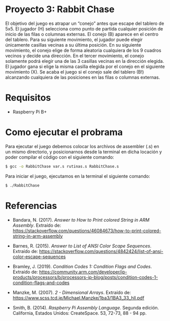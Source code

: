 # Proyecto 3: Rabbit Chase

El objetivo del juego es atrapar un “conejo” antes que escape del tablero de 5x5.  El jugador (H) selecciona como punto de partida cualquier posición de inicio de las 
filas o columnas externas. El conejo (B) aparece en el centro del tablero.  Para su siguiente movimiento, el jugador puede elegir únicamente casillas vecinas a su última 
posición.  En su siguiente movimiento, el conejo elige de forma aleatoria cualquiera de los 9 cuadros vecinos y decide una dirección. En el tercer movimiento, el conejo 
solamente podrá elegir una de las 3 casillas vecinas en la dirección elegida.  El jugador gana si elige la misma casilla elegida por el conejo en el siguiente movimiento 
(X). Se acaba el juego si el conejo sale del tablero (B!) alcanzando cualquiera de las posiciones en las filas o columnas externas.  

# Requisitos

* Raspberry Pi B+

# Como ejecutar el probrama

Para ejecutar el juego debemos colocar los archivos de assembler (.s) en un mismo directorio, y posicionarnos desde la terminal en dicha locación y poder compilar el código
con el siguiente comando:

```bash
$ gcc -o RabbitChase var.s rutinas.s RabbitChase.s  
```

Para iniciar el juego, ejecutamos en la terminal el siguiente comando:

```bash
$ ./RabbitChase
```



# Referencias

* Bandara, N. (2017). _Answer to How to Print colored String in ARM Assembly_. Extraído de: https://stackoverflow.com/questions/46084673/how-to-print-colored-string-in-arm-assembly

* Barnes, R. (2015). _Answer to List of ANSI Color Scape Sequences_. Extraído de: https://stackoverflow.com/questions/4842424/list-of-ansi-color-escape-sequences

* Bramley, J. (2019). _Condition Codes 1: Condition Flags and Codes_. Extraído de: https://community.arm.com/developer/ip-products/processors/b/processors-ip-blog/posts/condition-codes-1-condition-flags-and-codes

* Manzke, M. (2007). _2 - Dimensional Arrays_. Extraído de: https://www.scss.tcd.ie/Michael.Manzke/1ba3/1BA3_33_hll.pdf

* Smith, B. (2014). _Raspberry Pi Assembly Language_. Segunda edición. California, Estados Unidos: CreateSpace. 53, 72-73, 88 - 94 pp.
